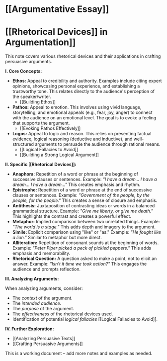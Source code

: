 # [[Argumentative Essay]]
# [[Rhetorical Devices]] in Argumentation]]

This note covers various rhetorical devices and their applications in crafting persuasive arguments.  

**I. Core Concepts:**

* **Ethos:** Appeal to credibility and authority.  Examples include citing expert opinions, showcasing personal experience, and establishing a trustworthy tone.  This relates directly to the audience's perception of the speaker/writer.
    * [[Building Ethos]]
* **Pathos:** Appeal to emotion.  This involves using vivid language, storytelling, and emotional appeals (e.g., fear, joy, anger) to connect with the audience on an emotional level.  The goal is to evoke a feeling that supports the argument.
    * [[Evoking Pathos Effectively]]
* **Logos:** Appeal to logic and reason.  This relies on presenting factual evidence, logical reasoning (deductive and inductive), and well-structured arguments to persuade the audience through rational means.
    * [[Logical Fallacies to Avoid]]  
    * [[Building a Strong Logical Argument]]

**II. Specific [[Rhetorical Devices]]:**

* **Anaphora:** Repetition of a word or phrase at the beginning of successive clauses or sentences.  Example:  *"I have a dream... I have a dream... I have a dream..."*  This creates emphasis and rhythm.
* **Epistrophe:** Repetition of a word or phrase at the end of successive clauses or sentences.  Example:  *"Government of the people, by the people, for the people."* This creates a sense of closure and emphasis.
* **Antithesis:** Juxtaposition of contrasting ideas or words in a balanced grammatical structure. Example:  *"Give me liberty, or give me death."*  This highlights the contrast and creates a powerful effect.
* **Metaphor:**  Implied comparison between two unrelated things. Example: *"The world is a stage."* This adds depth and imagery to the argument.
* **Simile:** Explicit comparison using "like" or "as." Example: *"He fought like a lion."*  Similar to metaphor but more direct.
* **Alliteration:** Repetition of consonant sounds at the beginning of words. Example:  *"Peter Piper picked a peck of pickled peppers."*  This adds emphasis and memorability.
* **Rhetorical Question:** A question asked to make a point, not to elicit an answer.  Example: *"Isn't it time we took action?"* This engages the audience and prompts reflection.


**III.  Analyzing Arguments:**

When analyzing arguments, consider:

* The *context* of the argument.
* The *intended audience*.
* The *purpose* of the argument.
* The *effectiveness* of the rhetorical devices used.
* Identification of potential *logical fallacies* [[Logical Fallacies to Avoid]].

**IV. Further Exploration:**

* [[Analyzing Persuasive Texts]]
* [[Crafting Persuasive Arguments]]

This is a working document – add more notes and examples as needed.
